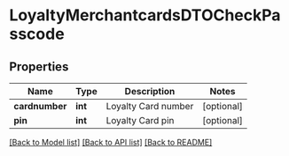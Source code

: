 # LoyaltyMerchantcardsDTOCheckPasscode

## Properties
Name | Type | Description | Notes
------------ | ------------- | ------------- | -------------
**cardnumber** | **int** | Loyalty Card number | [optional] 
**pin** | **int** | Loyalty Card pin | [optional] 

[[Back to Model list]](../README.md#documentation-for-models) [[Back to API list]](../README.md#documentation-for-api-endpoints) [[Back to README]](../README.md)


